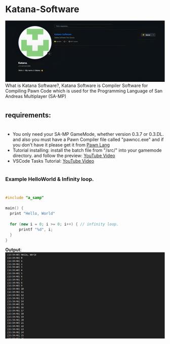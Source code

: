 # Katana-Software
![Katana](Thumbnail.png)
What is Katana Software?, Katana Software is Compiler Software for Compiling Pawn Code which is used for the Programming Language of San Andreas Multiplayer (SA-MP)
#
## requirements:
#
- You only need your SA-MP GameMode, whether version 0.3.7 or 0.3.DL. and also you must have a Pawn Compiler file called "pawncc.exe" and if you don't have it please get it from [Pawn Lang](https://github.com/pawn-lang/compiler/releases)
- Tutorial installing: install the batch file from "/src/" into your gamemode directory. and follow the preview: [YouTube Video](https://www.youtube.com/watch?v=Xn5ZiOmkCPM)
- VSCode Tasks Tutorial: [YouTube Video](https://youtu.be/D9VTjfzJBBo?si=tHYmBqDBiqEpenN2)
#
### Example HelloWorld & Infinity loop.
#
```cpp
#include "a_samp"

main() {
  print "Hello, World"

  for (new i = 0; i >= 0; i++) { // infinity loop.
      printf "%d", i;
  }
}
```
**Output**:
![image](loop.png)

